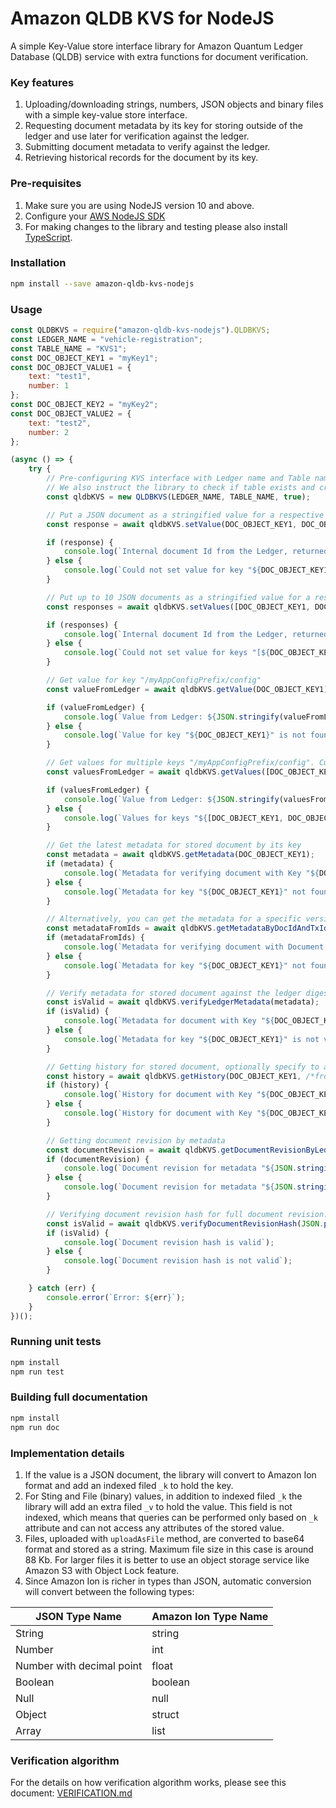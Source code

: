 # Amazon QLDB KVS for NodeJS

A simple Key-Value store interface library for Amazon Quantum Ledger Database (QLDB) service with extra functions for document verification. 

### Key features
1. Uploading/downloading strings, numbers, JSON objects and binary files with a simple key-value store interface.
2. Requesting document metadata by its key for storing outside of the ledger and use later for verification against the ledger.
3. Submitting document metadata to verify against the ledger.
4. Retrieving historical records for the document by its key.

### Pre-requisites

1. Make sure you are using NodeJS version 10 and above.
2. Configure your [AWS NodeJS SDK](https://docs.aws.amazon.com/sdk-for-javascript/v2/developer-guide/configuring-the-jssdk.html)
3. For making changes to the library and testing please also install [TypeScript](https://www.typescriptlang.org/index.html#download-links).

### Installation

```bash
npm install --save amazon-qldb-kvs-nodejs
```

### Usage

``` Javascript
const QLDBKVS = require("amazon-qldb-kvs-nodejs").QLDBKVS;
const LEDGER_NAME = "vehicle-registration";
const TABLE_NAME = "KVS1";
const DOC_OBJECT_KEY1 = "myKey1";
const DOC_OBJECT_VALUE1 = {
    text: "test1",
    number: 1
};
const DOC_OBJECT_KEY2 = "myKey2";
const DOC_OBJECT_VALUE2 = {
    text: "test2",
    number: 2
};

(async () => {
    try {
        // Pre-configuring KVS interface with Ledger name and Table name that we will use for our Key-value storage
        // We also instruct the library to check if table exists and create a new one if it doesn't. Set the last property to "false" if you know your table already exists
        const qldbKVS = new QLDBKVS(LEDGER_NAME, TABLE_NAME, true);

        // Put a JSON document as a stringified value for a respective key
        const response = await qldbKVS.setValue(DOC_OBJECT_KEY1, DOC_OBJECT_VALUE1);

        if (response) {
            console.log(`Internal document Id from the Ledger, returned by setValue: ${JSON.stringify(response)}`);
        } else {
            console.log(`Could not set value for key "${DOC_OBJECT_KEY1}"`);
        }

        // Put up to 10 JSON documents as a stringified value for a respective key
        const responses = await qldbKVS.setValues([DOC_OBJECT_KEY1, DOC_OBJECT_KEY2], [DOC_OBJECT_VALUE1, DOC_OBJECT_VALUE2]);

        if (responses) {
            console.log(`Internal document Id from the Ledger, returned by setValues: ${JSON.stringify(responses)}`);
        } else {
            console.log(`Could not set value for keys "[${DOC_OBJECT_KEY1}, ${DOC_OBJECT_KEY2}]"`);
        }

        // Get value for key "/myAppConfigPrefix/config"
        const valueFromLedger = await qldbKVS.getValue(DOC_OBJECT_KEY1);

        if (valueFromLedger) {
            console.log(`Value from Ledger: ${JSON.stringify(valueFromLedger)}`);
        } else {
            console.log(`Value for key "${DOC_OBJECT_KEY1}" is not found.`);
        }

        // Get values for multiple keys "/myAppConfigPrefix/config". Current limit is up to 32 keys at a time to avoid hitting QLDB limits.
        const valuesFromLedger = await qldbKVS.getValues([DOC_OBJECT_KEY1, DOC_OBJECT_KEY2]);

        if (valuesFromLedger) {
            console.log(`Value from Ledger: ${JSON.stringify(valuesFromLedger)}`);
        } else {
            console.log(`Values for keys "${[DOC_OBJECT_KEY1, DOC_OBJECT_KEY2]}" is not found.`);
        }

        // Get the latest metadata for stored document by its key
        const metadata = await qldbKVS.getMetadata(DOC_OBJECT_KEY1);
        if (metadata) {
            console.log(`Metadata for verifying document with Key "${DOC_OBJECT_KEY1}": ${JSON.stringify(metadata)}`);
        } else {
            console.log(`Metadata for key "${DOC_OBJECT_KEY1}" not found.`);
        }

        // Alternatively, you can get the metadata for a specific version of the document by document Id and Transaction Id that // you get from the response object when creating or updating it:
        const metadataFromIds = await qldbKVS.getMetadataByDocIdAndTxId(response[0].documentId, response[0].txId);
        if (metadataFromIds) {
            console.log(`Metadata for verifying document with Document ID "${response.documentId}" and transaction Id ${response.txId} : ${JSON.stringify(metadataFromIds)}`);
        } else {
            console.log(`Metadata for key "${DOC_OBJECT_KEY1}" not found.`);
        }

        // Verify metadata for stored document against the ledger digest. This is similar to "Verification" section in QLDB console.
        const isValid = await qldbKVS.verifyLedgerMetadata(metadata);
        if (isValid) {
            console.log(`Metadata for document with Key "${DOC_OBJECT_KEY1}" is valid.`);
        } else {
            console.log(`Metadata for key "${DOC_OBJECT_KEY1}" is not valid.`);
        }

        // Getting history for stored document, optionally specify to and from date strings in ISO 8601 format like 2019-06-05T00:00:00Z (no milliseconds).
        const history = await qldbKVS.getHistory(DOC_OBJECT_KEY1, /*fromDateStringAsISO, toDateStringAsISO*/);
        if (history) {
            console.log(`History for document with Key "${DOC_OBJECT_KEY1}": ${JSON.stringify(history)}`);
        } else {
            console.log(`History for document with Key "${DOC_OBJECT_KEY1}" is not found.`);
        }

        // Getting document revision by metadata
        const documentRevision = await qldbKVS.getDocumentRevisionByLedgerMetadata(metadata);
        if (documentRevision) {
            console.log(`Document revision for metadata "${JSON.stringify(metadata)}": ${JSON.stringify(documentRevision)}`);
        } else {
            console.log(`Document revision for metadata "${JSON.stringify(metadata)} is not found.`);
        }

        // Verifying document revision hash for full document revision. You may use it in combination with "verifyMetadata" function to check integrity of data from the level of the document all the way to the LedgerDigest
        const isValid = await qldbKVS.verifyDocumentRevisionHash(JSON.parse(JSON.stringify(documentRevision)));
        if (isValid) {
            console.log(`Document revision hash is valid`);
        } else {
            console.log(`Document revision hash is not valid`);
        }

    } catch (err) {
        console.error(`Error: ${err}`);
    }
})();
```

### Running unit tests
```bash
npm install
npm run test
```

### Building full documentation

```bash
npm install
npm run doc
```

### Implementation details

1. If the value is a JSON document, the library will convert to Amazon Ion format and add an indexed filed `_k` to hold the key.
2. For Sting and File (binary) values, in addition to indexed filed `_k` the library will add an extra filed `_v` to hold the value. This field is not indexed, which means that queries can be performed only based on `_k` attribute and can not access any attributes of the stored value.
3. Files, uploaded with `uploadAsFile` method, are converted to base64 format and stored as a string. Maximum file size in this case is around 88 Kb. For larger files it is better to use an object storage service like Amazon S3 with Object Lock feature.
4. Since Amazon Ion is richer in types than JSON, automatic conversion will convert between the following types:


| JSON Type Name | Amazon Ion Type Name|
|-|-|
| String | string |
| Number | int |
| Number with decimal point | float |
| Boolean | boolean |
| Null | null |
| Object | struct |
| Array | list |

### Verification algorithm
For the details on how verification algorithm works, please see this document: [VERIFICATION.md](./docs/VERIFICATION.md)
